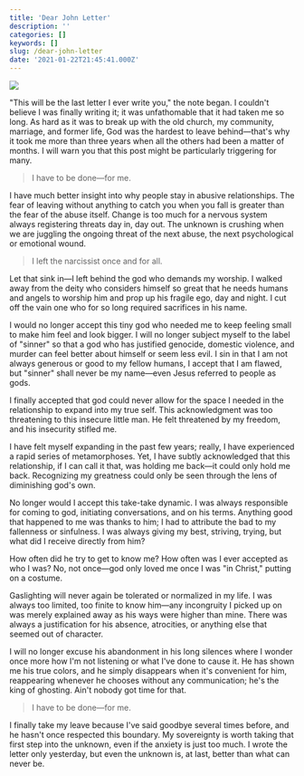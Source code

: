 ```yaml
---
title: 'Dear John Letter'
description: ''
categories: []
keywords: []
slug: /dear-john-letter
date: '2021-01-22T21:45:41.000Z'
---
```

![](https://images.unsplash.com/photo-1473186505569-9c61870c11f9?crop=entropy&cs=tinysrgb&fit=max&fm=jpg&ixid=MXwxMTc3M3wwfDF8c2VhcmNofDJ8fGxldHRlcnxlbnwwfHx8&ixlib=rb-1.2.1&q=80&w=2000)

"This will be the last letter I ever write you," the note began. I couldn't believe I was finally writing it; it was unfathomable that it had taken me so long. As hard as it was to break up with the old church, my community, marriage, and former life, God was the hardest to leave behind—that's why it took me more than three years when all the others had been a matter of months. I will warn you that this post might be particularly triggering for many.

> I have to be done—for me.

I have much better insight into why people stay in abusive relationships. The fear of leaving without anything to catch you when you fall is greater than the fear of the abuse itself. Change is too much for a nervous system always registering threats day in, day out. The unknown is crushing when we are juggling the ongoing threat of the next abuse, the next psychological or emotional wound.

> I left the narcissist once and for all.

Let that sink in—I left behind the god who demands my worship. I walked away from the deity who considers himself so great that he needs humans and angels to worship him and prop up his fragile ego, day and night. I cut off the vain one who for so long required sacrifices in his name.

I would no longer accept this tiny god who needed me to keep feeling small to make him feel and look bigger. I will no longer subject myself to the label of "sinner" so that a god who has justified genocide, domestic violence, and murder can feel better about himself or seem less evil. I sin in that I am not always generous or good to my fellow humans, I accept that I am flawed, but "sinner" shall never be my name—even Jesus referred to people as gods.

I finally accepted that god could never allow for the space I needed in the relationship to expand into my true self. This acknowledgment was too threatening to this insecure little man. He felt threatened by my freedom, and his insecurity stifled me.

I have felt myself expanding in the past few years; really, I have experienced a rapid series of metamorphoses. Yet, I have subtly acknowledged that this relationship, if I can call it that, was holding me back—it could only hold me back. Recognizing my greatness could only be seen through the lens of diminishing god's own.

No longer would I accept this take-take dynamic. I was always responsible for coming to god, initiating conversations, and on his terms. Anything good that happened to me was thanks to him; I had to attribute the bad to my fallenness or sinfulness. I was always giving my best, striving, trying, but what did I receive directly from him?

How often did he try to get to know me? How often was I ever accepted as who I was? No, not once—god only loved me once I was "in Christ," putting on a costume.

Gaslighting will never again be tolerated or normalized in my life. I was always too limited, too finite to know him—any incongruity I picked up on was merely explained away as his ways were higher than mine. There was always a justification for his absence, atrocities, or anything else that seemed out of character.

I will no longer excuse his abandonment in his long silences where I wonder once more how I'm not listening or what I've done to cause it. He has shown me his true colors, and he simply disappears when it's convenient for him, reappearing whenever he chooses without any communication; he's the king of ghosting. Ain't nobody got time for that.

> I have to be done—for me.

I finally take my leave because I've said goodbye several times before, and he hasn't once respected this boundary. My sovereignty is worth taking that first step into the unknown, even if the anxiety is just too much. I wrote the letter only yesterday, but even the unknown is, at last, better than what can never be.

